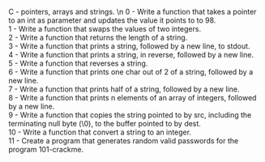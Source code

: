 C - pointers, arrays and strings. \n
0 - Write a function that takes a pointer to an int as parameter and updates the value it points to to 98.<br />
1 - Write a function that swaps the values of two integers.<br />
2 - Write a function that returns the length of a string.<br />
3 - Write a function that prints a string, followed by a new line, to stdout.<br />
4 - Write a function that prints a string, in reverse, followed by a new line.<br />
5 - Write a function that reverses a string.<br />
6 - Write a function that prints one char out of 2 of a string, followed by a new line.<br />
7 - Write a function that prints half of a string, followed by a new line.<br />
8 - Write a function that prints n elements of an array of integers, followed by a new line.<br />
9 - Write a function that copies the string pointed to by src, including the terminating null byte (\0), to the buffer pointed to by dest.<br />
10 - Write a function that convert a string to an integer.<br />
11 - Create a program that generates random valid passwords for the program 101-crackme.
